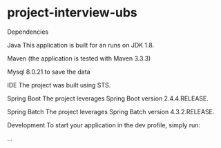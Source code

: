 # project-interview-ubs

Dependencies

Java
This application is built for an runs on JDK 1.8.


Maven (the application is tested with Maven 3.3.3) 


Mysql 8.0.21 to save the data

IDE
The project was built using STS.

Spring Boot
The project leverages Spring Boot version 2.4.4.RELEASE.

Spring Batch
The project leverages Spring Batch version 4.3.2.RELEASE.


Development
To start your application in the dev profile, simply run:

...
